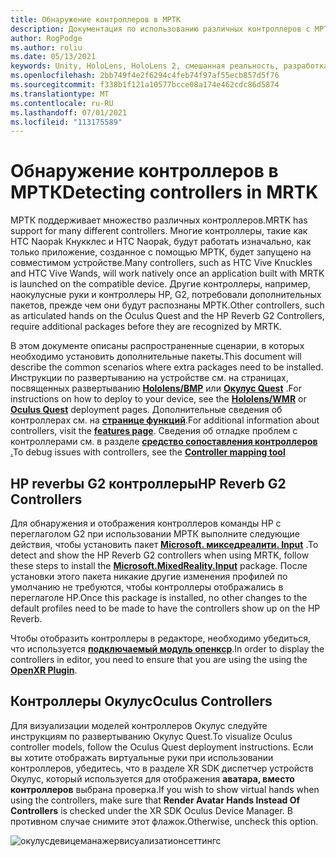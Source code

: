 ```yaml
---
title: Обнаружение контроллеров в МРТК
description: Документация по использованию различных контроллеров с МРТК
author: RogPodge
ms.author: roliu
ms.date: 05/13/2021
keywords: Unity, HoloLens, HoloLens 2, смешанная реальность, разработка, мртк, контроллеры, HP reverb, окулус, HTC naopak, руки
ms.openlocfilehash: 2bb749f4e2f6294c4feb74f97af55ecb857d5f76
ms.sourcegitcommit: f338b1f121a10577bcce08a174e462cdc86d5874
ms.translationtype: MT
ms.contentlocale: ru-RU
ms.lasthandoff: 07/01/2021
ms.locfileid: "113175589"
---
```

# <a name="detecting-controllers-in-mrtk"></a><span data-ttu-id="03e97-104">Обнаружение контроллеров в МРТК</span><span class="sxs-lookup"><span data-stu-id="03e97-104">Detecting controllers in MRTK</span></span>

<span data-ttu-id="03e97-105">МРТК поддерживает множество различных контроллеров.</span><span class="sxs-lookup"><span data-stu-id="03e97-105">MRTK has support for many different controllers.</span></span> <span data-ttu-id="03e97-106">Многие контроллеры, такие как HTC Naopak Кнукклес и HTC Naopak, будут работать изначально, как только приложение, созданное с помощью МРТК, будет запущено на совместимом устройстве.</span><span class="sxs-lookup"><span data-stu-id="03e97-106">Many controllers, such as HTC Vive Knuckles and HTC Vive Wands, will work natively once an application built with MRTK is launched on the compatible device.</span></span> <span data-ttu-id="03e97-107">Другие контроллеры, например, наокулусные руки и контроллеры HP, G2, потребовали дополнительных пакетов, прежде чем они будут распознаны МРТК.</span><span class="sxs-lookup"><span data-stu-id="03e97-107">Other controllers, such as articulated hands on the Oculus Quest and the HP Reverb G2 Controllers, require additional packages before they are recognized by MRTK.</span></span>

<span data-ttu-id="03e97-108">В этом документе описаны распространенные сценарии, в которых необходимо установить дополнительные пакеты.</span><span class="sxs-lookup"><span data-stu-id="03e97-108">This document will describe the common scenarios where extra packages need to be installed.</span></span> <span data-ttu-id="03e97-109">Инструкции по развертыванию на устройстве см. на страницах, посвященных развертыванию [**Hololens/ВМР**](./wmr-mrtk.md) или [**Окулус Quest**](/windows/mixed-reality/mrtk-unity/supported-devices/oclus-quest-mrtk) .</span><span class="sxs-lookup"><span data-stu-id="03e97-109">For instructions on how to deploy to your device, see the [**Hololens/WMR**](./wmr-mrtk.md) or [**Oculus Quest**](/windows/mixed-reality/mrtk-unity/supported-devices/oclus-quest-mrtk) deployment pages.</span></span> <span data-ttu-id="03e97-110">Дополнительные сведения об контроллерах см. на [**странице функций**](../features/input/controllers.md).</span><span class="sxs-lookup"><span data-stu-id="03e97-110">For additional information about controllers, visit the [**features page**](../features/input/controllers.md).</span></span> <span data-ttu-id="03e97-111">Сведения об отладке проблем с контроллерами см. в разделе [ **средство сопоставления контроллеров** .](../features/tools/controller-mapping-tool.md)</span><span class="sxs-lookup"><span data-stu-id="03e97-111">To debug issues with controllers, see the [**Controller mapping tool**](../features/tools/controller-mapping-tool.md)</span></span>

## <a name="hp-reverb-g2-controllers"></a><span data-ttu-id="03e97-112">HP reverbы G2 контроллеры</span><span class="sxs-lookup"><span data-stu-id="03e97-112">HP Reverb G2 Controllers</span></span>

<span data-ttu-id="03e97-113">Для обнаружения и отображения контроллеров команды HP с переглаголом G2 при использовании МРТК выполните следующие действия, чтобы установить пакет [**Microsoft. микседреалити. Input**](/windows/mixed-reality/develop/unity/unity-reverb-g2-controllers#installing-microsoftmixedrealityinput-with-the-mixed-reality-feature-tool) .</span><span class="sxs-lookup"><span data-stu-id="03e97-113">To detect and show the HP Reverb G2 controllers when using MRTK, follow these steps to install the [**Microsoft.MixedReality.Input**](/windows/mixed-reality/develop/unity/unity-reverb-g2-controllers#installing-microsoftmixedrealityinput-with-the-mixed-reality-feature-tool) package.</span></span> <span data-ttu-id="03e97-114">После установки этого пакета никакие другие изменения профилей по умолчанию не требуются, чтобы контроллеры отображались в переглаголе HP.</span><span class="sxs-lookup"><span data-stu-id="03e97-114">Once this package is installed, no other changes to the default profiles need to be made to have the controllers show up on the HP Reverb.</span></span> 

<span data-ttu-id="03e97-115">Чтобы отобразить контроллеры в редакторе, необходимо убедиться, что используется [**подключаемый модуль опенкср**](/windows/mixed-reality/develop/unity/openxr-getting-started).</span><span class="sxs-lookup"><span data-stu-id="03e97-115">In order to display the controllers in editor, you need to ensure that you are using the using the [**OpenXR Plugin**](/windows/mixed-reality/develop/unity/openxr-getting-started).</span></span>

## <a name="oculus-controllers"></a><span data-ttu-id="03e97-116">Контроллеры Окулус</span><span class="sxs-lookup"><span data-stu-id="03e97-116">Oculus Controllers</span></span> 

<span data-ttu-id="03e97-117">Для визуализации моделей контроллеров Окулус следуйте инструкциям по развертыванию Окулус Quest.</span><span class="sxs-lookup"><span data-stu-id="03e97-117">To visualize Oculus controller models, follow the Oculus Quest deployment instructions.</span></span> <span data-ttu-id="03e97-118">Если вы хотите отображать виртуальные руки при использовании контроллеров, убедитесь, что в разделе XR SDK диспетчер устройств Окулус, который используется для отображения **аватара, вместо контроллеров** выбрана проверка.</span><span class="sxs-lookup"><span data-stu-id="03e97-118">If you wish to show virtual hands when using the controllers, make sure that **Render Avatar Hands Instead Of Controllers** is checked under the XR SDK Oculus Device Manager.</span></span> <span data-ttu-id="03e97-119">В противном случае снимите этот флажок.</span><span class="sxs-lookup"><span data-stu-id="03e97-119">Otherwise, uncheck this option.</span></span>

![окулусдевицеманажервисуализатионсеттингс](../images/cross-platform/oculus-quest/OculusDeviceManager.png)
